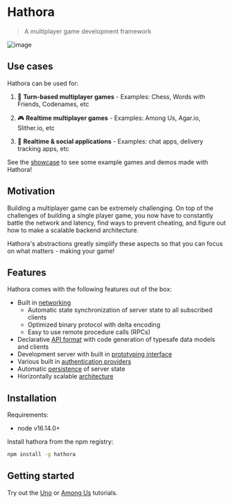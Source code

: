 # Hathora

> A multiplayer game development framework

![image](https://user-images.githubusercontent.com/5400947/155251444-403b1dcc-904e-4283-931c-883c896bbce5.png)

## Use cases

Hathora can be used for:

1. 🎲 **Turn-based multiplayer games** - Examples: Chess, Words with Friends, Codenames, etc

2. 🎮 **Realtime multiplayer games** - Examples: Among Us, Agar.io, Slither.io, etc

3. 💬 **Realtime & social applications** - Examples: chat apps, delivery tracking apps, etc

See the [showcase](showcase.md) to see some example games and demos made with Hathora!

## Motivation

Building a multiplayer game can be extremely challenging. On top of the challenges of building a single player game, you now have to constantly battle the network and latency, find ways to prevent cheating, and figure out how to make a scalable backend architecture.

Hathora's abstractions greatly simplify these aspects so that you can focus on what matters - making your game!

## Features

Hathora comes with the following features out of the box:

- Built in [networking](networking.md)
  - Automatic state synchronization of server state to all subscribed clients
  - Optimized binary protocol with delta encoding
  - Easy to use remote procedure calls (RPCs)
- Declarative [API format](type-driven-development.md) with code generation of typesafe data models and clients
- Development server with built in [prototyping interface](type-driven-development.md?id=prototype-ui)
- Various built in [authentication providers](auth.md)
- Automatic [persistence](state.md?id=persistence) of server state
- Horizontally scalable [architecture](architecture.md)

## Installation

Requirements:

- node v16.14.0+

Install hathora from the npm registry:

```sh
npm install -g hathora
```

## Getting started

Try out the [Uno](tutorial_uno.md) or [Among Us](tutorial_among_us.md) tutorials.
